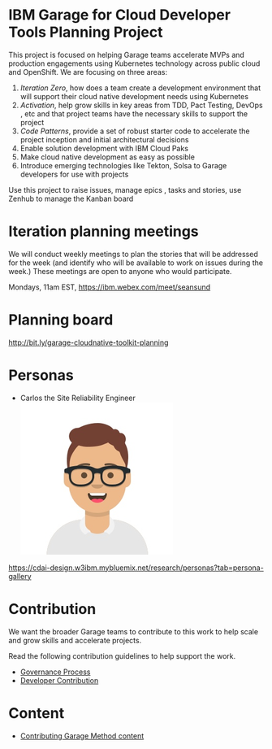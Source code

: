 # IBM Garage for Cloud Developer Tools Planning Project

This project is focused on helping Garage teams accelerate MVPs and production engagements using Kubernetes technology across public cloud and OpenShift. We are focusing on three areas:

1. *Iteration Zero*, how does a team create a development environment that will support their cloud native development needs using Kubernetes
2. *Activation*, help grow skills in key areas from TDD, Pact Testing, DevOps , etc and that project teams have the necessary skills to support the project
3. *Code Patterns*, provide a set of robust starter code to accelerate the project inception and initial architectural decisions
4. Enable solution development with IBM Cloud Paks
5. Make cloud native development as easy as possible 
6. Introduce emerging technologies like Tekton, Solsa to Garage developers for use with projects 

Use this project to raise issues, manage epics , tasks and stories, use Zenhub to manage the Kanban board

# Iteration planning meetings

We will conduct weekly meetings to plan the stories that will be addressed for the week (and identify who will be available to work on issues during the week.) These meetings are open to anyone who would participate.

Mondays, 11am EST, https://ibm.webex.com/meet/seansund

# Planning board

http://bit.ly/garage-cloudnative-toolkit-planning

# Personas

- Carlos the Site Reliability Engineer ![Carlos the SRE](./docs/images/SRE_Carlos.jpg)

https://cdai-design.w3ibm.mybluemix.net/research/personas?tab=persona-gallery

# Contribution

We want the broader Garage teams to contribute to this work to help scale and grow skills and accelerate projects.

Read the following contribution guidelines to help support the work.

- [Governance Process](./docs/governance.md)
- [Developer Contribution](./docs/developer_contribution.md)

# Content

- [Contributing Garage Method content](./docs/contributing-garage-method-content)

